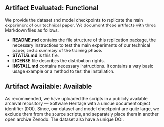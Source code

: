 
## Artifact Evaluated: Functional 
We provide the dataset and model checkpoints to replicate the main experiment
of our technical paper.
We document these artifacts with three Markdown files as follows.
- **README.md** contains the file structure of this replication package, the 
necessary instructions to test the main experiments of our technical paper,
and a summary of the training phase.
- **STATUS.md** is this file.
- **LICENSE** file describes the distribution rights.
- **INSTALL.md** contains necessary instructions. It contains a very basic 
usage example or a method to test the installation.

## Artifact Available: Available
As recommended, we have uploaded the scripts in a publicly available archival 
repository — Software Heritage with a unique document object identifier (DOI).
Since, our dataset and model checkpoint are quite large, we exclude them from
the source scripts, and separately place them in another open archive Zenodo.
The dataset also have a unique DOI.
